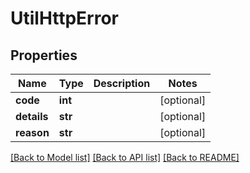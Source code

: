 # UtilHttpError

## Properties
Name | Type | Description | Notes
------------ | ------------- | ------------- | -------------
**code** | **int** |  | [optional] 
**details** | **str** |  | [optional] 
**reason** | **str** |  | [optional] 

[[Back to Model list]](../README.md#documentation-for-models) [[Back to API list]](../README.md#documentation-for-api-endpoints) [[Back to README]](../README.md)

